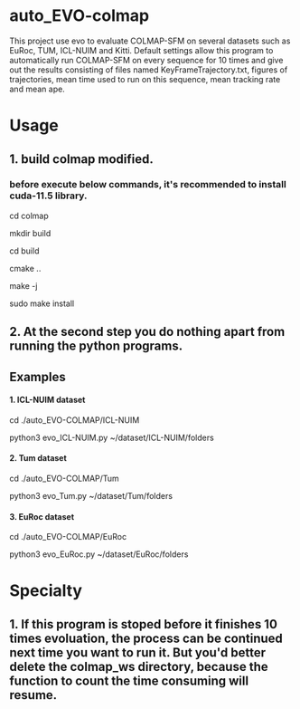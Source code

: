 # auto_EVO-colmap
This project use evo to evaluate COLMAP-SFM on several datasets such as EuRoc, TUM, ICL-NUIM and Kitti. Default settings allow this program to automatically run COLMAP-SFM on every sequence for 10 times and give out the results consisting of files named KeyFrameTrajectory.txt, figures of trajectories, mean time used to run on this sequence, mean tracking rate and mean ape.
# Usage
## 1. build colmap modified.
### before execute below commands, it's recommended to install cuda-11.5 library.
cd colmap

mkdir build

cd build

cmake ..

make -j

sudo make install
  
## 2. At the second step you do nothing apart from running the python programs.

## Examples
#### 1. ICL-NUIM dataset
cd ./auto_EVO-COLMAP/ICL-NUIM

python3 evo_ICL-NUIM.py ~/dataset/ICL-NUIM/folders

#### 2. Tum dataset
cd ./auto_EVO-COLMAP/Tum

python3 evo_Tum.py ~/dataset/Tum/folders

#### 3. EuRoc dataset
cd ./auto_EVO-COLMAP/EuRoc

python3 evo_EuRoc.py ~/dataset/EuRoc/folders

# Specialty
## 1. If this program is stoped before it finishes 10 times evoluation, the process can be continued next time you want to run it. But you'd better delete the colmap_ws directory, because the function to count the time consuming will resume.

